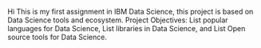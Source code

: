 Hi
This is my first assignment in IBM Data Science, this project is based on Data Science tools and ecosystem. 
Project Objectives: List popular languages for Data Science, List libraries in Data Science, and List Open source tools for Data Science.
